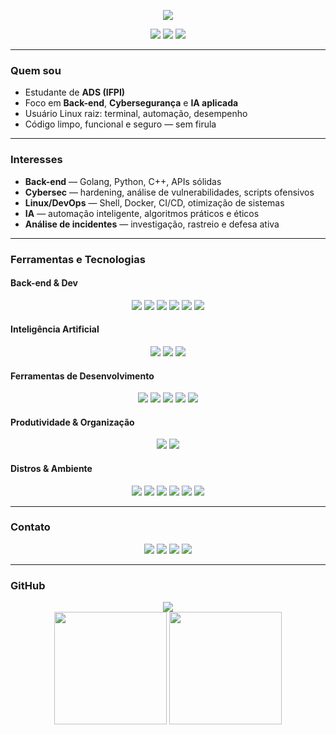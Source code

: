 <p align="center">
  <img src="https://readme-typing-svg.herokuapp.com/?color=475437&size=35&center=true&vCenter=true&width=1000&lines=Fala,+devs..." />
</p>

<div align="center">
  <img src="https://img.shields.io/badge/Linux%20User-1d232e?style=flat-square&logo=linux&logoColor=475437"/>
  <img src="https://img.shields.io/badge/Full%20Stack%20em%20andamento-1d232e?style=flat-square&logo=javascript&logoColor=475437"/>
  <img src="https://img.shields.io/badge/Cybersegurança-1d232e?style=flat-square&logo=hackthebox&logoColor=475437"/>
</div>

---

### Quem sou

- Estudante de **ADS (IFPI)**  
- Foco em **Back-end**, **Cybersegurança** e **IA aplicada**  
- Usuário Linux raiz: terminal, automação, desempenho  
- Código limpo, funcional e seguro — sem firula  

---

### Interesses

- **Back-end** — Golang, Python, C++, APIs sólidas  
- **Cybersec** — hardening, análise de vulnerabilidades, scripts ofensivos  
- **Linux/DevOps** — Shell, Docker, CI/CD, otimização de sistemas  
- **IA** — automação inteligente, algoritmos práticos e éticos  
- **Análise de incidentes** — investigação, rastreio e defesa ativa  

---

### Ferramentas e Tecnologias

#### Back-end & Dev
<p align="center">
  <img src="https://img.shields.io/badge/Golang-1d232e?style=for-the-badge&logo=go&logoColor=475437" />
  <img src="https://img.shields.io/badge/Python-1d232e?style=for-the-badge&logo=python&logoColor=475437" />
  <img src="https://img.shields.io/badge/C++-1d232e?style=for-the-badge&logo=c%2B%2B&logoColor=475437" />
  <img src="https://img.shields.io/badge/JavaScript-1d232e?style=for-the-badge&logo=javascript&logoColor=475437" />
  <img src="https://img.shields.io/badge/TypeScript-1d232e?style=for-the-badge&logo=typescript&logoColor=475437" />
  <img src="https://img.shields.io/badge/Node.js-1d232e?style=for-the-badge&logo=nodedotjs&logoColor=475437" />
</p>

#### Inteligência Artificial
<p align="center">
  <img src="https://img.shields.io/badge/TensorFlow-1d232e?style=for-the-badge&logo=tensorflow&logoColor=475437" />
  <img src="https://img.shields.io/badge/OpenAI%20GPT-1d232e?style=for-the-badge&logo=openai&logoColor=475437" />
  <img src="https://img.shields.io/badge/Gemini-1d232e?style=for-the-badge&logo=google&logoColor=475437" />
</p>

#### Ferramentas de Desenvolvimento
<p align="center">
  <img src="https://img.shields.io/badge/Neovim-1d232e?style=for-the-badge&logo=neovim&logoColor=475437" />
  <img src="https://img.shields.io/badge/VSCode-1d232e?style=for-the-badge&logo=visualstudiocode&logoColor=475437" />
  <img src="https://img.shields.io/badge/GitHub-1d232e?style=for-the-badge&logo=github&logoColor=475437" />
  <img src="https://img.shields.io/badge/Docker-1d232e?style=for-the-badge&logo=docker&logoColor=475437" />
  <img src="https://img.shields.io/badge/Bash-1d232e?style=for-the-badge&logo=gnubash&logoColor=475437" />
</p>

#### Produtividade & Organização
<p align="center">
  <img src="https://img.shields.io/badge/Notion-1d232e?style=for-the-badge&logo=notion&logoColor=475437" />
  <img src="https://img.shields.io/badge/Trello-1d232e?style=for-the-badge&logo=trello&logoColor=475437" />
</p>

#### Distros & Ambiente
<p align="center">
  <img src="https://img.shields.io/badge/Linux-1d232e?style=for-the-badge&logo=linux&logoColor=475437" />
  <img src="https://img.shields.io/badge/Arch%20Linux-1d232e?style=for-the-badge&logo=archlinux&logoColor=475437" />
  <img src="https://img.shields.io/badge/Kali%20Linux-1d232e?style=for-the-badge&logo=kalilinux&logoColor=475437" />
  <img src="https://img.shields.io/badge/Manjaro-1d232e?style=for-the-badge&logo=manjaro&logoColor=475437" />
  <img src="https://img.shields.io/badge/Fedora-1d232e?style=for-the-badge&logo=fedora&logoColor=475437" />
  <img src="https://img.shields.io/badge/Hyprland-1d232e?style=for-the-badge&logo=wayland&logoColor=475437" />
</p>

---

### Contato

<p align="center">
  <a href="mailto:ivankayki72@gmail.com"><img src="https://img.shields.io/badge/Gmail-1d232e?style=for-the-badge&logo=gmail&logoColor=475437"></a>
  <a href="https://www.linkedin.com/in/kayki-de-sousa-5a33292b3/"><img src="https://img.shields.io/badge/LinkedIn-1d232e?style=for-the-badge&logo=linkedin&logoColor=475437"></a>
  <a href="https://www.twitch.tv/sh1ft7172"><img src="https://img.shields.io/badge/Twitch-1d232e?style=for-the-badge&logo=twitch&logoColor=475437"></a>
  <a href="https://discord.gg/sua-url-aqui"><img src="https://img.shields.io/badge/Discord-1d232e?style=for-the-badge&logo=discord&logoColor=475437"></a>
</p>

---

### GitHub

<div align="center">
  <img src="https://github-readme-stats.vercel.app/api?username=sh1ftx&show_icons=true&theme=tokyonight&count_private=true&title_color=475437&icon_color=475437" />
</div>
<div align="center">
  <img src="https://github-readme-stats.vercel.app/api?username=sh1ftx&hide_title=false&hide_rank=false&show_icons=true&include_all_commits=true&count_private=true&disable_animations=false&theme=dark&locale=en&hide_border=true&order=1&custom_title=GitHub%20Stats&bg_color=00000000&title_color=475437&icon_color=475437" height="180" />
  <img src="https://github-readme-stats.vercel.app/api/top-langs?username=sh1ftx&locale=en&hide_title=false&layout=compact&card_width=320&langs_count=6&theme=dark&hide_border=true&order=1&custom_title=GitHub%20Stats&bg_color=00000000&title_color=475437" height="180" />
</div>
